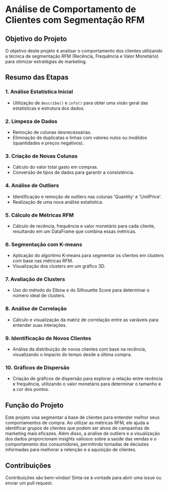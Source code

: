 # Análise de Comportamento de Clientes com Segmentação RFM

## Objetivo do Projeto
O objetivo deste projeto é analisar o comportamento dos clientes utilizando a técnica de segmentação RFM (Recência, Frequência e Valor Monetário) para otimizar estratégias de marketing.

## Resumo das Etapas

### 1. Análise Estatística Inicial
- Utilização de `describe()` e `info()` para obter uma visão geral das estatísticas e estrutura dos dados.

### 2. Limpeza de Dados
- Remoção de colunas desnecessárias.
- Eliminação de duplicatas e linhas com valores nulos ou inválidos (quantidades e preços negativos).

### 3. Criação de Novas Colunas
- Cálculo do valor total gasto em compras.
- Conversão de tipos de dados para garantir a consistência.

### 4. Análise de Outliers
- Identificação e remoção de outliers nas colunas 'Quantity' e 'UnitPrice'.
- Realização de uma nova análise estatística.

### 5. Cálculo de Métricas RFM
- Cálculo de recência, frequência e valor monetário para cada cliente, resultando em um DataFrame que combina essas métricas.

### 6. Segmentação com K-means
- Aplicação do algoritmo K-means para segmentar os clientes em clusters com base nas métricas RFM.
- Visualização dos clusters em um gráfico 3D.

### 7. Avaliação de Clusters
- Uso do método do Elbow e do Silhouette Score para determinar o número ideal de clusters.

### 8. Análise de Correlação
- Cálculo e visualização da matriz de correlação entre as variáveis para entender suas interações.

### 9. Identificação de Novos Clientes
- Análise da distribuição de novos clientes com base na recência, visualizando o impacto do tempo desde a última compra.

### 10. Gráficos de Dispersão
- Criação de gráficos de dispersão para explorar a relação entre recência e frequência, utilizando o valor monetário para determinar o tamanho e a cor dos pontos.

## Função do Projeto
Este projeto visa segmentar a base de clientes para entender melhor seus comportamentos de compra. Ao utilizar as métricas RFM, ele ajuda a identificar grupos de clientes que podem ser alvos de campanhas de marketing mais eficazes. Além disso, a análise de outliers e a visualização dos dados proporcionam insights valiosos sobre a saúde das vendas e o comportamento dos consumidores, permitindo tomadas de decisões informadas para melhorar a retenção e a aquisição de clientes.


## Contribuições
Contribuições são bem-vindas! Sinta-se à vontade para abrir uma issue ou enviar um pull request.
